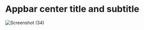 # Appbar center title and subtitle


![Screenshot (34)](https://user-images.githubusercontent.com/88321261/130961554-20e13da5-e1bf-4db2-aaea-3142f0d67285.png)
